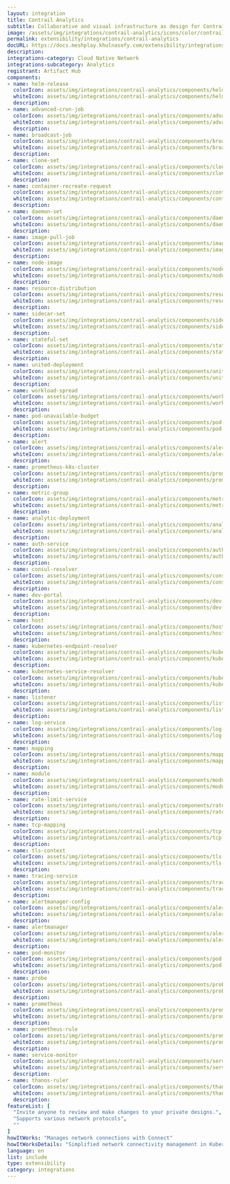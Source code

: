 ```yaml
---
layout: integration
title: Contrail Analytics
subtitle: Collaborative and visual infrastructure as design for Contrail Analytics
image: /assets/img/integrations/contrail-analytics/icons/color/contrail-analytics-color.svg
permalink: extensibility/integrations/contrail-analytics
docURL: https://docs.meshplay.khulnasofy.com/extensibility/integrations/contrail-analytics
description: 
integrations-category: Cloud Native Network
integrations-subcategory: Analytics
registrant: Artifact Hub
components: 
- name: helm-release
  colorIcon: assets/img/integrations/contrail-analytics/components/helm-release/icons/color/helm-release-color.svg
  whiteIcon: assets/img/integrations/contrail-analytics/components/helm-release/icons/white/helm-release-white.svg
  description: 
- name: advanced-cron-job
  colorIcon: assets/img/integrations/contrail-analytics/components/advanced-cron-job/icons/color/advanced-cron-job-color.svg
  whiteIcon: assets/img/integrations/contrail-analytics/components/advanced-cron-job/icons/white/advanced-cron-job-white.svg
  description: 
- name: broadcast-job
  colorIcon: assets/img/integrations/contrail-analytics/components/broadcast-job/icons/color/broadcast-job-color.svg
  whiteIcon: assets/img/integrations/contrail-analytics/components/broadcast-job/icons/white/broadcast-job-white.svg
  description: 
- name: clone-set
  colorIcon: assets/img/integrations/contrail-analytics/components/clone-set/icons/color/clone-set-color.svg
  whiteIcon: assets/img/integrations/contrail-analytics/components/clone-set/icons/white/clone-set-white.svg
  description: 
- name: container-recreate-request
  colorIcon: assets/img/integrations/contrail-analytics/components/container-recreate-request/icons/color/container-recreate-request-color.svg
  whiteIcon: assets/img/integrations/contrail-analytics/components/container-recreate-request/icons/white/container-recreate-request-white.svg
  description: 
- name: daemon-set
  colorIcon: assets/img/integrations/contrail-analytics/components/daemon-set/icons/color/daemon-set-color.svg
  whiteIcon: assets/img/integrations/contrail-analytics/components/daemon-set/icons/white/daemon-set-white.svg
  description: 
- name: image-pull-job
  colorIcon: assets/img/integrations/contrail-analytics/components/image-pull-job/icons/color/image-pull-job-color.svg
  whiteIcon: assets/img/integrations/contrail-analytics/components/image-pull-job/icons/white/image-pull-job-white.svg
  description: 
- name: node-image
  colorIcon: assets/img/integrations/contrail-analytics/components/node-image/icons/color/node-image-color.svg
  whiteIcon: assets/img/integrations/contrail-analytics/components/node-image/icons/white/node-image-white.svg
  description: 
- name: resource-distribution
  colorIcon: assets/img/integrations/contrail-analytics/components/resource-distribution/icons/color/resource-distribution-color.svg
  whiteIcon: assets/img/integrations/contrail-analytics/components/resource-distribution/icons/white/resource-distribution-white.svg
  description: 
- name: sidecar-set
  colorIcon: assets/img/integrations/contrail-analytics/components/sidecar-set/icons/color/sidecar-set-color.svg
  whiteIcon: assets/img/integrations/contrail-analytics/components/sidecar-set/icons/white/sidecar-set-white.svg
  description: 
- name: stateful-set
  colorIcon: assets/img/integrations/contrail-analytics/components/stateful-set/icons/color/stateful-set-color.svg
  whiteIcon: assets/img/integrations/contrail-analytics/components/stateful-set/icons/white/stateful-set-white.svg
  description: 
- name: united-deployment
  colorIcon: assets/img/integrations/contrail-analytics/components/united-deployment/icons/color/united-deployment-color.svg
  whiteIcon: assets/img/integrations/contrail-analytics/components/united-deployment/icons/white/united-deployment-white.svg
  description: 
- name: workload-spread
  colorIcon: assets/img/integrations/contrail-analytics/components/workload-spread/icons/color/workload-spread-color.svg
  whiteIcon: assets/img/integrations/contrail-analytics/components/workload-spread/icons/white/workload-spread-white.svg
  description: 
- name: pod-unavailable-budget
  colorIcon: assets/img/integrations/contrail-analytics/components/pod-unavailable-budget/icons/color/pod-unavailable-budget-color.svg
  whiteIcon: assets/img/integrations/contrail-analytics/components/pod-unavailable-budget/icons/white/pod-unavailable-budget-white.svg
  description: 
- name: alert
  colorIcon: assets/img/integrations/contrail-analytics/components/alert/icons/color/alert-color.svg
  whiteIcon: assets/img/integrations/contrail-analytics/components/alert/icons/white/alert-white.svg
  description: 
- name: prometheus-k8s-cluster
  colorIcon: assets/img/integrations/contrail-analytics/components/prometheus-k8s-cluster/icons/color/prometheus-k8s-cluster-color.svg
  whiteIcon: assets/img/integrations/contrail-analytics/components/prometheus-k8s-cluster/icons/white/prometheus-k8s-cluster-white.svg
  description: 
- name: metric-group
  colorIcon: assets/img/integrations/contrail-analytics/components/metric-group/icons/color/metric-group-color.svg
  whiteIcon: assets/img/integrations/contrail-analytics/components/metric-group/icons/white/metric-group-white.svg
  description: 
- name: analytic-deployment
  colorIcon: assets/img/integrations/contrail-analytics/components/analytic-deployment/icons/color/analytic-deployment-color.svg
  whiteIcon: assets/img/integrations/contrail-analytics/components/analytic-deployment/icons/white/analytic-deployment-white.svg
  description: 
- name: auth-service
  colorIcon: assets/img/integrations/contrail-analytics/components/auth-service/icons/color/auth-service-color.svg
  whiteIcon: assets/img/integrations/contrail-analytics/components/auth-service/icons/white/auth-service-white.svg
  description: 
- name: consul-resolver
  colorIcon: assets/img/integrations/contrail-analytics/components/consul-resolver/icons/color/consul-resolver-color.svg
  whiteIcon: assets/img/integrations/contrail-analytics/components/consul-resolver/icons/white/consul-resolver-white.svg
  description: 
- name: dev-portal
  colorIcon: assets/img/integrations/contrail-analytics/components/dev-portal/icons/color/dev-portal-color.svg
  whiteIcon: assets/img/integrations/contrail-analytics/components/dev-portal/icons/white/dev-portal-white.svg
  description: 
- name: host
  colorIcon: assets/img/integrations/contrail-analytics/components/host/icons/color/host-color.svg
  whiteIcon: assets/img/integrations/contrail-analytics/components/host/icons/white/host-white.svg
  description: 
- name: kubernetes-endpoint-resolver
  colorIcon: assets/img/integrations/contrail-analytics/components/kubernetes-endpoint-resolver/icons/color/kubernetes-endpoint-resolver-color.svg
  whiteIcon: assets/img/integrations/contrail-analytics/components/kubernetes-endpoint-resolver/icons/white/kubernetes-endpoint-resolver-white.svg
  description: 
- name: kubernetes-service-resolver
  colorIcon: assets/img/integrations/contrail-analytics/components/kubernetes-service-resolver/icons/color/kubernetes-service-resolver-color.svg
  whiteIcon: assets/img/integrations/contrail-analytics/components/kubernetes-service-resolver/icons/white/kubernetes-service-resolver-white.svg
  description: 
- name: listener
  colorIcon: assets/img/integrations/contrail-analytics/components/listener/icons/color/listener-color.svg
  whiteIcon: assets/img/integrations/contrail-analytics/components/listener/icons/white/listener-white.svg
  description: 
- name: log-service
  colorIcon: assets/img/integrations/contrail-analytics/components/log-service/icons/color/log-service-color.svg
  whiteIcon: assets/img/integrations/contrail-analytics/components/log-service/icons/white/log-service-white.svg
  description: 
- name: mapping
  colorIcon: assets/img/integrations/contrail-analytics/components/mapping/icons/color/mapping-color.svg
  whiteIcon: assets/img/integrations/contrail-analytics/components/mapping/icons/white/mapping-white.svg
  description: 
- name: module
  colorIcon: assets/img/integrations/contrail-analytics/components/module/icons/color/module-color.svg
  whiteIcon: assets/img/integrations/contrail-analytics/components/module/icons/white/module-white.svg
  description: 
- name: rate-limit-service
  colorIcon: assets/img/integrations/contrail-analytics/components/rate-limit-service/icons/color/rate-limit-service-color.svg
  whiteIcon: assets/img/integrations/contrail-analytics/components/rate-limit-service/icons/white/rate-limit-service-white.svg
  description: 
- name: tcp-mapping
  colorIcon: assets/img/integrations/contrail-analytics/components/tcp-mapping/icons/color/tcp-mapping-color.svg
  whiteIcon: assets/img/integrations/contrail-analytics/components/tcp-mapping/icons/white/tcp-mapping-white.svg
  description: 
- name: tls-context
  colorIcon: assets/img/integrations/contrail-analytics/components/tls-context/icons/color/tls-context-color.svg
  whiteIcon: assets/img/integrations/contrail-analytics/components/tls-context/icons/white/tls-context-white.svg
  description: 
- name: tracing-service
  colorIcon: assets/img/integrations/contrail-analytics/components/tracing-service/icons/color/tracing-service-color.svg
  whiteIcon: assets/img/integrations/contrail-analytics/components/tracing-service/icons/white/tracing-service-white.svg
  description: 
- name: alertmanager-config
  colorIcon: assets/img/integrations/contrail-analytics/components/alertmanager-config/icons/color/alertmanager-config-color.svg
  whiteIcon: assets/img/integrations/contrail-analytics/components/alertmanager-config/icons/white/alertmanager-config-white.svg
  description: 
- name: alertmanager
  colorIcon: assets/img/integrations/contrail-analytics/components/alertmanager/icons/color/alertmanager-color.svg
  whiteIcon: assets/img/integrations/contrail-analytics/components/alertmanager/icons/white/alertmanager-white.svg
  description: 
- name: pod-monitor
  colorIcon: assets/img/integrations/contrail-analytics/components/pod-monitor/icons/color/pod-monitor-color.svg
  whiteIcon: assets/img/integrations/contrail-analytics/components/pod-monitor/icons/white/pod-monitor-white.svg
  description: 
- name: probe
  colorIcon: assets/img/integrations/contrail-analytics/components/probe/icons/color/probe-color.svg
  whiteIcon: assets/img/integrations/contrail-analytics/components/probe/icons/white/probe-white.svg
  description: 
- name: prometheus
  colorIcon: assets/img/integrations/contrail-analytics/components/prometheus/icons/color/prometheus-color.svg
  whiteIcon: assets/img/integrations/contrail-analytics/components/prometheus/icons/white/prometheus-white.svg
  description: 
- name: prometheus-rule
  colorIcon: assets/img/integrations/contrail-analytics/components/prometheus-rule/icons/color/prometheus-rule-color.svg
  whiteIcon: assets/img/integrations/contrail-analytics/components/prometheus-rule/icons/white/prometheus-rule-white.svg
  description: 
- name: service-monitor
  colorIcon: assets/img/integrations/contrail-analytics/components/service-monitor/icons/color/service-monitor-color.svg
  whiteIcon: assets/img/integrations/contrail-analytics/components/service-monitor/icons/white/service-monitor-white.svg
  description: 
- name: thanos-ruler
  colorIcon: assets/img/integrations/contrail-analytics/components/thanos-ruler/icons/color/thanos-ruler-color.svg
  whiteIcon: assets/img/integrations/contrail-analytics/components/thanos-ruler/icons/white/thanos-ruler-white.svg
  description: 
featureList: [
  "Invite anyone to review and make changes to your private designs.",
  "Supports various network protocols",
  ""
]
howItWorks: "Manages network connections with Connect"
howItWorksDetails: "Simplified network connectivity management in Kubernetes"
language: en
list: include
type: extensibility
category: integrations
---
```

